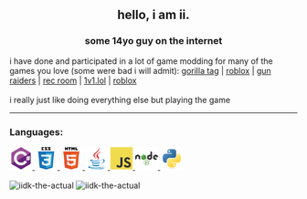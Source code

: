 <h2 align="center">hello, i am ii.</h1>  
<h3 align="center">some 14yo guy on the internet</h3> 
i have done and participated in a lot of game modding for many of the games you love (some were bad i will admit):
<a href="https://www.gorillatagvr.com">gorilla tag</a> | <a href="https://www.roblox.com/home">roblox</a> | <a href="https://gunraiders.com">gun raiders</a> | <a href="https://rec.net">rec room</a> | <a href="https://1v1.lol">1v1.lol</a> | <a href="https://www.roblox.com/home">roblox</a><br><br>
i really just like doing everything else but playing the game

---
  
<h3 align="left">Languages:</h3>  
<p align="left"> <a href="https://www.w3schools.com/cs/" target="_blank" rel="noreferrer"> <img src="https://raw.githubusercontent.com/devicons/devicon/master/icons/csharp/csharp-original.svg" alt="csharp" width="40" height="40"/> </a> <a href="https://www.w3schools.com/css/" target="_blank" rel="noreferrer"> <img src="https://raw.githubusercontent.com/devicons/devicon/master/icons/css3/css3-original-wordmark.svg" alt="css3" width="40" height="40"/> </a> <a href="https://www.w3.org/html/" target="_blank" rel="noreferrer"> <img src="https://raw.githubusercontent.com/devicons/devicon/master/icons/html5/html5-original-wordmark.svg" alt="html5" width="40" height="40"/> </a> <a href="https://www.java.com" target="_blank" rel="noreferrer"> <img src="https://raw.githubusercontent.com/devicons/devicon/master/icons/java/java-original.svg" alt="java" width="40" height="40"/> </a> <a href="https://developer.mozilla.org/en-US/docs/Web/JavaScript" target="_blank" rel="noreferrer"> <img src="https://raw.githubusercontent.com/devicons/devicon/master/icons/javascript/javascript-original.svg" alt="javascript" width="40" height="40"/> </a><a href="https://nodejs.org" target="_blank" rel="noreferrer"> <img src="https://raw.githubusercontent.com/devicons/devicon/master/icons/nodejs/nodejs-original-wordmark.svg" alt="nodejs" width="40" height="40"/> </a> <a href="https://www.python.org" target="_blank" rel="noreferrer"> <img src="https://raw.githubusercontent.com/devicons/devicon/master/icons/python/python-original.svg" alt="python" width="40" height="40"/> </a> </p>  
  
<p><img align="center" src="https://github-readme-stats.vercel.app/api/top-langs?username=iidk-the-actual&show_icons=true&locale=en&layout=compact" alt="iidk-the-actual" /> <img align="center" src="https://github-readme-streak-stats.herokuapp.com/?user=iidk-the-actual&" alt="iidk-the-actual" /></p>  
